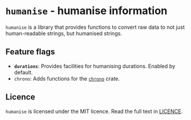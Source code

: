 # `humanise` - humanise information

`humanise` is a library that provides functions to convert raw data to not just human-readable strings, but humanised strings.

## Feature flags

- **`durations`**: Provides facilities for humanising durations. Enabled by default.
- `chrono`: Adds functions for the [`chrono`](https://github.com/chronotope/chrono) crate.

## Licence

`humanise` is licensed under the MIT licence. Read the full text in [LICENCE](./LICENCE).